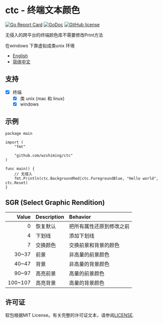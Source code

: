 # ctc - 终端文本颜色

[![Go Report Card](https://goreportcard.com/badge/github.com/wzshiming/ctc)](https://goreportcard.com/report/github.com/wzshiming/ctc)
[![GoDoc](https://godoc.org/github.com/wzshiming/ctc?status.svg)](https://godoc.org/github.com/wzshiming/ctc)
[![GitHub license](https://img.shields.io/github/license/wzshiming/ctc.svg)](https://github.com/wzshiming/ctc/blob/master/LICENSE)

无侵入的跨平台的终端颜色库不需要修改Print方法

在windows 下靠虚拟成类unix 环境

- [English](https://github.com/wzshiming/ctc/blob/master/README.md)
- [简体中文](https://github.com/wzshiming/ctc/blob/master/README_cn.md)

## 支持

- [x] 终端
  - [x] 类 unix (mac 和 linux)
  - [x] windows

## 示例

``` golang
package main

import (
	"fmt"

	"github.com/wzshiming/ctc"
)

func main() {
	// 无侵入
	fmt.Println(ctc.BackgroundRed|ctc.ForegroundBlue, "Hello world", ctc.Reset)
}

```

## SGR (Select Graphic Rendition)

| Value   | Description | Behavior                 |
| ------: | :---------- | :----------------------- |
| 0       | 恢复默认    | 把所有属性还原到修改之前 |
| 4       | 下划线      | 添加下划线               |
| 7       | 交换颜色    | 交换前景和背景的颜色     |
| 30~37   | 前景        | 非高量的前景颜色         |
| 40~47   | 背景        | 非高量的背景颜色         |
| 90~97   | 高亮前景    | 高量的前景颜色           |
| 100~107 | 高亮背景    | 高量的背景颜色           |

## 许可证

软包根据MIT License。有关完整的许可证文本，请参阅[LICENSE](https://github.com/wzshiming/ctc/blob/master/LICENSE).
